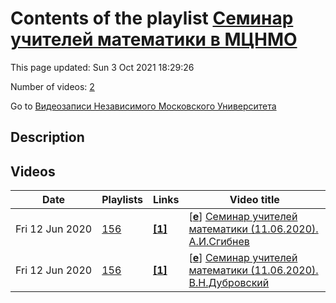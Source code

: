 # Contents of the playlist [Семинар учителей математики в МЦНМО](https://www.youtube.com/playlist?list=PLp9ABVh6_x4HqKhPe_5HyCCgi0aYGvrFO)

This page updated: Sun 3 Oct 2021 18:29:26

Number of videos: [2](#videos)

Go to [Видеозаписи Независимого Московского Университета](../README.md)

## Description



## Videos

|Date|Playlists|Links|Video title|
|---|---|---|---|
| Fri&nbsp;12&nbsp;Jun&nbsp;2020 | [156](../playlists/156 "Семинар учителей математики в МЦНМО") | [**[1]**](https://www.mccme.ru/nir/seminar/) | [[**e**](https://studio.youtube.com/video/G9hqF7-EX2U/edit "Edit")] [Семинар учителей математики (11.06.2020). А.И.Сгибнев](https://www.youtube.com/watch?v=G9hqF7-EX2U&list=PLp9ABVh6_x4HqKhPe_5HyCCgi0aYGvrFO "В.Н.Дубровский и А.И.Сгибнев. Динографики. Часть 1/2 (А.И.Сгибнев)&#013;&#013;https://www.mccme.ru/nir/seminar/&#013;&#013;Динографики — специфически компьютерный способ представления функций, при котором функция как бы “разворачивается во времени”. Динографики позволяют взглянуть на понятие функции и ее свойства с другой точки зрения, чем обычные графики, перебросить мостик между числовыми функциями и геометрическими преобразованиями.&#013;&#013;Будут представлена подборка интерактивных заданий на динографики, созданных в программе Математический конструктор, в частности, задания, иллюстрирующие основные свойства функций, изучаемые с 7 по 10 класс. Часть этой подборки можно увидеть на странице obr.1c.ru/mathkit/collection/models/[mk&#95;m8]&#95;3-01.html&#013;&#013;Покажем и идейно близкие к динографикам задания на геометрические преобразования.") |
| Fri&nbsp;12&nbsp;Jun&nbsp;2020 | [156](../playlists/156 "Семинар учителей математики в МЦНМО") | [**[1]**](https://www.mccme.ru/nir/seminar/) | [[**e**](https://studio.youtube.com/video/4bpWVGDWICM/edit "Edit")] [Семинар учителей математики (11.06.2020). В.Н.Дубровский](https://www.youtube.com/watch?v=4bpWVGDWICM&list=PLp9ABVh6_x4HqKhPe_5HyCCgi0aYGvrFO "В.Н.Дубровский и А.И.Сгибнев. Динографики. Часть 2/2 (В.Н.Дубровский)&#013;&#013;https://www.mccme.ru/nir/seminar/&#013;&#013;Динографики — специфически компьютерный способ представления функций, при котором функция как бы “разворачивается во времени”. Динографики позволяют взглянуть на понятие функции и ее свойства с другой точки зрения, чем обычные графики, перебросить мостик между числовыми функциями и геометрическими преобразованиями.&#013;&#013;Будут представлена подборка интерактивных заданий на динографики, созданных в программе Математический конструктор, в частности, задания, иллюстрирующие основные свойства функций, изучаемые с 7 по 10 класс. Часть этой подборки можно увидеть на странице obr.1c.ru/mathkit/collection/models/[mk&#95;m8]&#95;3-01.html&#013;&#013;Покажем и идейно близкие к динографикам задания на геометрические преобразования.") |
